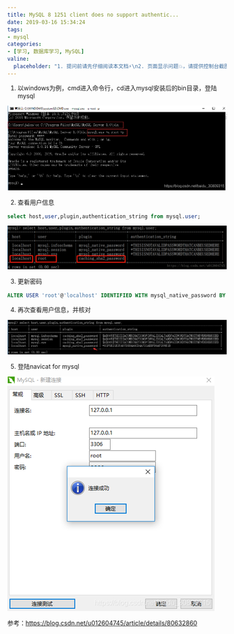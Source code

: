 ```yaml
---
title: MySQL 8 1251 client does no support authentic...
date: 2019-03-16 15:34:24
tags:
- mysql
categories:
- [学习, 数据库学习, MySQL]
valine:
  placeholder: "1. 提问前请先仔细阅读本文档⚡\n2. 页面显示问题💥，请提供控制台截图📸或者您的测试网址\n3. 其他任何报错💣，请提供详细描述和截图📸，祝食用愉快💪"
---
```


1. 以windows为例，cmd进入命令行，cd进入mysql安装后的bin目录，登陆mysql

![mysql8801](../../../../images/mysql8801.png)

2. 查看用户信息

```sql
select host,user,plugin,authentication_string from mysql.user;
```

![mysql8802](../../../../images/mysql8802.png)

3. 更新密码

```sql
ALTER USER 'root'@'localhost' IDENTIFIED WITH mysql_native_password BY 'root';
```

4. 再次查看用户信息，并核对

![mysql8804](../../../../images/mysql8804.png)

5. 登陆navicat for mysql

![mysql8803](../../../../images/mysql8803.png)

参考：https://blog.csdn.net/u012604745/article/details/80632860 
